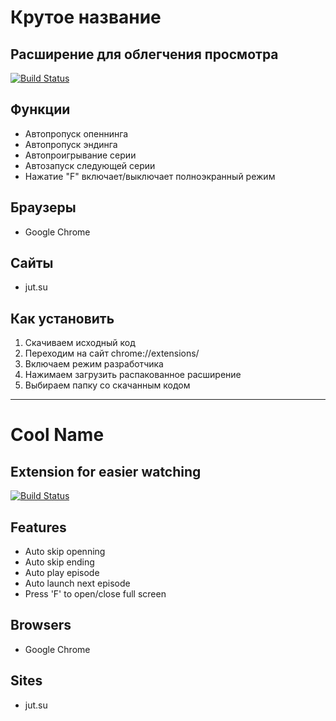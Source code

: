 # Крутое название
## Расширение для облегчения просмотра 



[![Build Status](https://travis-ci.org/joemccann/dillinger.svg?branch=master)](https://github.com/Gabageba/cool-name/releases)


## Функции

- Автопропуск опеннинга
- Автопропуск эндинга
- Автопроигрывание серии
- Автозапуск следующей серии
- Нажатие "F" включает/выключает полноэкранный режим

## Браузеры
- Google Chrome

## Сайты
- jut.su


## Как установить  
1. Скачиваем исходный код 
2. Переходим на сайт chrome://extensions/
3. Включаем режим разработчика
4. Нажимаем загрузить распакованное расширение
5. Выбираем папку со скачанным кодом
-----

# Cool Name
## Extension for easier watching



[![Build Status](https://travis-ci.org/joemccann/dillinger.svg?branch=master)](https://github.com/Gabageba/cool-name/releases)


## Features

- Auto skip openning
- Auto skip ending
- Auto play episode
- Auto launch next episode
- Press 'F' to open/close full screen

## Browsers
- Google Chrome

## Sites
- jut.su




